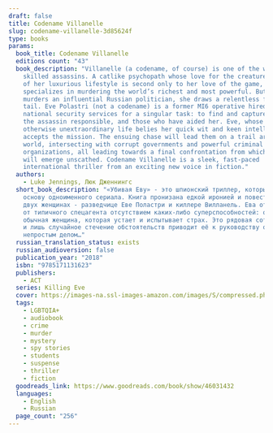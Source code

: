 ```yaml
---
draft: false
title: Codename Villanelle
slug: codename-villanelle-3d85624f
type: books
params:
  book_title: Codename Villanelle
  editions count: "43"
  book_description: "Villanelle (a codename, of course) is one of the world’s most
    skilled assassins. A catlike psychopath whose love for the creature comforts
    of her luxurious lifestyle is second only to her love of the game, she
    specializes in murdering the world’s richest and most powerful. But when she
    murders an influential Russian politician, she draws a relentless foe to her
    tail. Eve Polastri (not a codename) is a former MI6 operative hired by the
    national security services for a singular task: to find and capture or kill
    the assassin responsible, and those who have aided her. Eve, whose quiet and
    otherwise unextraordinary life belies her quick wit and keen intellect,
    accepts the mission. The ensuing chase will lead them on a trail around the
    world, intersecting with corrupt governments and powerful criminal
    organizations, all leading towards a final confrontation from which neither
    will emerge unscathed. Codename Villanelle is a sleek, fast-paced
    international thriller from an exciting new voice in fiction."
  authors:
    - Luke Jennings, Люк Дженнингс
  short_book_description: "«Убивая Еву» - это шпионский триллер, который лег в
    основу одноименного сериала. Книга пронизана едкой иронией и повествует о
    двух женщинах - разведчице Еве Поластри и киллере Вилланель. Ева отличается
    от типичного спецагента отсутствием каких-либо суперспособностей: она
    обычная женщина, которая устает и испытывает страх. Это рядовая сотрудница,
    и лишь случайное стечение обстоятельств приводит её к руководству одним
    непростым делом…"
  russian_translation_status: exists
  russian_audioversion: false
  publication_year: "2018"
  isbn: "9785171131623"
  publishers:
    - АСТ
  series: Killing Eve
  cover: https://images-na.ssl-images-amazon.com/images/S/compressed.photo.goodreads.com/books/1559047602i/46031432.jpg
  tags:
    - LGBTQIA+
    - audiobook
    - crime
    - murder
    - mystery
    - spy stories
    - students
    - suspense
    - thriller
    - fiction
  goodreads_link: https://www.goodreads.com/book/show/46031432
  languages:
    - English
    - Russian
  page_count: "256"
---
```

